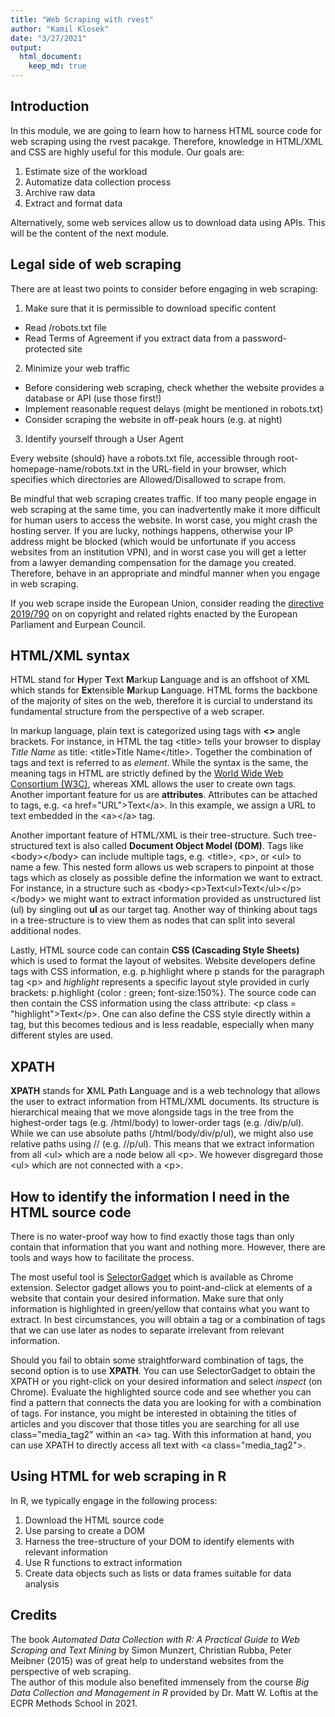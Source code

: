 ```yaml
---
title: "Web Scraping with rvest"
author: "Kamil Klosek"
date: "3/27/2021"
output:
  html_document:
    keep_md: true
---
```




## Introduction

In this module, we are going to learn how to harness HTML source code for web scraping using the rvest pacakge. Therefore, knowledge in HTML/XML and CSS are highly useful for this module. Our goals are:  
  
1. Estimate size of the workload
2. Automatize data collection process
3. Archive raw data
4. Extract and format data

Alternatively, some web services allow us to download data using APIs. This will be the content of the next module.

## Legal side of web scraping

There are at least two points to consider before engaging in web scraping:

1. Make sure that it is permissible to download specific content 
- Read /robots.txt file
- Read Terms of Agreement if you extract data from a password-protected site
2. Minimize your web traffic
- Before considering web scraping, check whether the website provides a database or API (use those first!)
- Implement reasonable request delays (might be mentioned in robots.txt)
- Consider scraping the website in off-peak hours (e.g. at night)
3. Identify yourself through a User Agent

Every website (should) have a robots.txt file, accessible through root-homepage-name/robots.txt in the URL-field in your browser, which specifies which directories are Allowed/Disallowed to scrape from.

Be mindful that web scraping creates traffic. If too many people engage in web scraping at the same time, you can inadvertently make it more difficult for human users to access the website. In worst case, you might crash the hosting server. If you are lucky, nothings happens, otherwise your IP address might be blocked (which would be unfortunate if you access websites from an institution VPN), and in worst case you will get a letter from a lawyer demanding compensation for the damage you created. Therefore, behave in an appropriate and mindful manner when you engage in web scraping.

If you web scrape inside the European Union, consider reading the [directive 2019/790](https://eur-lex.europa.eu/eli/dir/2019/790/oj) on on copyright and related rights enacted by the European Parliament and Eurpean Council.

## HTML/XML syntax

HTML stand for **H**yper **T**ext **M**arkup **L**anguage and is an offshoot of XML which stands for **Ex**tensible **M**arkup **L**anguage. HTML forms the backbone of the majority of sites on the web, therefore it is curcial to understand its fundamental structure from the perspective of a web scraper.

In markup language, plain text is categorized using tags with **<>** angle brackets. For instance, in HTML the tag \<title\> tells your browser to display *Title Name* as title: \<title\>Title Name\<\/title\>. Together the combination of tags and text is referred to as *element*. While the syntax is the same, the meaning tags in HTML are strictly defined by the [World Wide Web Consortium (W3C)](https://www.w3schools.com/html/), whereas XML allows the user to create own tags. Another important feature for us are **attributes**. Attributes can be attached to tags, e.g. \<a href="URL"\>Text\</a\>. In this example, we assign a URL to text embedded in the \<a\>\</a\> tag. 
  
Another important feature of HTML/XML is their tree-structure. Such tree-structured text is also called **Document Object Model (DOM)**. Tags like \<body\>\</body\> can include multiple tags, e.g. \<title\>, \<p\>, or \<ul\> to name a few. This nested form allows us web scrapers to pinpoint at those tags which as closely as possible define the information we want to extract. For instance, in a structure such as \<body\>\<p\>Text\<ul\>Text\</ul\>\</p\>\</body\> we might want to extract information provided as unstructured list (ul) by singling out **ul** as our target tag. Another way of thinking about tags in a tree-structure is to view them as nodes that can split into several additional nodes.

Lastly, HTML source code can contain **CSS (Cascading Style Sheets)** which is used to format the layout of websites. Website developers define tags with CSS information, e.g. p.highlight where p stands for the paragraph tag \<p\> and *highlight* represents a specific layout style provided in curly brackets: p.highlight {color : green; font-size:150%}. The source code can then contain the CSS information using the class attribute: \<p class = "highlight"\>Text\</p\>. One can also define the CSS style directly within a tag, but this becomes tedious and is less readable, especially when many different styles are used.

## XPATH

**XPATH** stands for **X**ML **P**ath **L**anguage and is a web technology that allows the user to extract information from HTML/XML documents. Its structure is hierarchical meaing that we move alongside tags in the tree from the highest-order tags (e.g. \/html\/body) to lower-order tags (e.g. \/div\/p\/ul). While we can use absolute paths (\/html\/body\/div\/p\/ul), we might also use relative paths using \/\/ (e.g. \/\/p\/ul). This means that we extract information from all \<ul\> which are a node below all \<p\>. We however disgregard those \<ul\> which are not connected with a \<p\>.

## How to identify the information I need in the HTML source code

There is no water-proof way how to find exactly those tags than only contain that information that you want and nothing more. However, there are tools and ways how to facilitate the process.

The most useful tool is [SelectorGadget](https://chrome.google.com/webstore/detail/selectorgadget/mhjhnkcfbdhnjickkkdbjoemdmbfginb) which is available as Chrome extension. Selector gadget allows you to point-and-click at elements of a website that contain your desired information. Make sure that only information is highlighted in green/yellow that contains what you want to extract. In best circumstances, you will obtain a tag or a combination of tags that we can use later as nodes to separate irrelevant from relevant information.

Should you fail to obtain some straightforward combination of tags, the second option is to use **XPATH**. You can use SelectorGadget to obtain the XPATH or you right-click on your desired information and select *inspect* (on Chrome). Evaluate the highlighted source code and see whether you can find a pattern that connects the data you are looking for with a combination of tags. For instance, you might be interested in obtaining the titles of articles and you discover that those titles you are searching for all use class="media_tag2" within an \<a\> tag. With this information at hand, you can use XPATH to directly access all text with \<a class="media_tag2"\>.

## Using HTML for web scraping in R

In R, we typically engage in the following process:

1. Download the HTML source code
2. Use parsing to create a DOM
3. Harness the tree-structure of your DOM to identify elements with relevant information
4. Use R functions to extract information
5. Create data objects such as lists or data frames suitable for data analysis









## Credits

The book *Automated Data Collection with R: A Practical Guide to Web Scraping and Text Mining* by Simon Munzert, Christian Rubba, Peter Meibner (2015) was of great help to understand websites from the perspective of web scraping.  
The author of this module also benefited immensely from the course *Big Data Collection and Management in R* provided by Dr. Matt W. Loftis at the ECPR Methods School in 2021.

